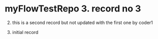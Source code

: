 # myFlowTestRepo   3. record no 3

2. this is a second record but not updated with the first one by coder1

1. initial record
